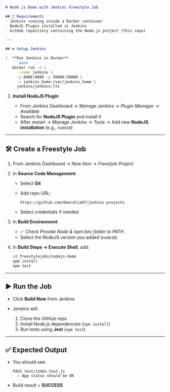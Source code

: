 ````markdown
# Node.js Demo with Jenkins Freestyle Job

## 📌 Requirements
- Jenkins running inside a Docker container  
- NodeJS Plugin installed in Jenkins  
- GitHub repository containing the Node.js project (this repo)  

---

## ⚙️ Setup Jenkins

1. **Run Jenkins in Docker**
   ```bash
   docker run -d \
     --name jenkins \
     -p 8080:8080 -p 50000:50000 \
     -v jenkins_home:/var/jenkins_home \
     jenkins/jenkins:lts
````

2. **Install NodeJS Plugin**

   * From Jenkins Dashboard → *Manage Jenkins → Plugin Manager → Available*
   * Search for **NodeJS Plugin** and install it
   * After restart → *Manage Jenkins → Tools* → Add new **NodeJS installation** (e.g., `node18`)

---

## 🛠️ Create a Freestyle Job

1. From Jenkins Dashboard → *New Item → Freestyle Project*
2. In **Source Code Management**:

   * Select **Git**
   * Add repo URL:

     ```
     https://github.com/Omaratia07/jenkins-projects
     ```
   * Select credentials if needed
3. In **Build Environment**:

   * ✅ Check *Provide Node & npm bin/ folder to PATH*
   * Select the NodeJS version you added (`node18`)
4. In **Build Steps → Execute Shell**, add:

   ```bash
   cd freestylejobs/nodejs-demo
   npm install
   npm test
   ```

---

## ▶️ Run the Job

* Click **Build Now** from Jenkins
* Jenkins will:

  1. Clone the GitHub repo
  2. Install Node.js dependencies (`npm install`)
  3. Run tests using **Jest** (`npm test`)

---

## ✅ Expected Output

* You should see:

  ```
  PASS test/index.test.js
    ✓ App status should be OK
  ```
* Build result = **SUCCESS**

```

